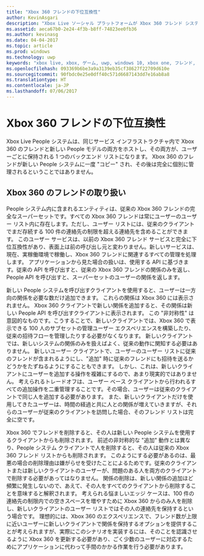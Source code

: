 ```yaml
---
title: "Xbox 360 フレンドの下位互換性"
author: KevinAsgari
description: "Xbox Live ソーシャル プラットフォームが Xbox 360 フレンド システムとの下位互換性を実現している方法について説明します。"
ms.assetid: aeca67b0-2e24-4f3b-b8ff-74823ee0fb36
ms.author: kevinasg
ms.date: 04-04-2017
ms.topic: article
ms.prod: windows
ms.technology: uwp
keywords: "xbox live, xbox, ゲーム, uwp, windows 10, xbox one, フレンド, xbox 360, ソーシャル プラットフォーム, people システム"
ms.openlocfilehash: 093369b6be3a9a3139eb35cf38627f22709d610e
ms.sourcegitcommit: 90fbdc0e25e0dff40c571d6687143dd7e16ab8a8
ms.translationtype: HT
ms.contentlocale: ja-JP
ms.lasthandoff: 07/06/2017
---
```

# <a name="xbox-360-friends-backward-compatibility"></a>Xbox 360 フレンドの下位互換性

Xbox Live People システムは、同じサービス インフラストラクチャ内で Xbox 360 のフレンドと新しい People モデルの両方をホストし、その両方が、ユーザーごとに保持される 1 つのバックエンド リストになります。 Xbox 360 のフレンドが新しい People システムに一度 "コピー" され、その後は完全に個別に管理されるということではありません。

## <a name="how-xbox-360-friends-work"></a>Xbox 360 のフレンドの取り扱い

People システム内に含まれるエンティティは、従来の Xbox 360 フレンドの完全なスーパーセットです。すべての Xbox 360 フレンドは常にユーザーのユーザー リスト内に存在します。ただし、ユーザー リストには、従来のクライアントでまだ存続する 100 件の連絡先の制限を超える連絡先を含めることができます。 このユーザー サービスは、以前の Xbox 360 フレンド サービスと完全に下位互換性があり、表面上は前の呼び出し元と変わりません。新しいサービスは、現在、実稼働環境で稼働し、Xbox 360 フレンドに関連するすべての管理を処理します。 アプリケーションから見た場合の扱いは、使用する API に基づきます。従来の API を呼び出すと、従来の Xbox 360 フレンドの関係のみを返し、People API を呼び出すと、スーパーセットのユーザーの関係を返します。

新しい People システムを呼び出すクライアントを使用すると、ユーザーは一方向の関係を必要な数だけ追加できます。 これらの関係は Xbox 360 には表示されません。 Xbox 360 クライアントで新しい関係を追加すると、その関係は新しい People API を呼び出すクライアントに表示されます。 この "非対称性" は意図的なものです。こうすることで、新しいクライアントでは、Xbox 360 で表示できる 100 人のサブセットの管理ユーザー エクスペリエンスを構築したり、従来の招待フローを管理したりする必要がなくなります。 新しいクライアントでは、新しいシステムの関係のみを扱えばよく、従来の動作に関知する必要はありません。 新しいユーザー クライアントで、ユーザーのユーザー リストに従来のフレンドが含まれるようにし、"追加" 時に従来のフレンドにも招待を送るかどうかをたずねるようにすることもできます。 しかし、これは、新しいクライアントにユーザーを追加する操作を複雑にするので、あまり現実的ではありません。 考えられるトレードオフは、ユーザー ベース クライアントから行われるすべての追加操作を二重管理することです。その場合、ユーザーは従来のクライアントで同じ人を追加する必要があります。 また、新しいクライアントだけを使用してきたユーザーは、時間の経過と共に人との関係が増えていきますが、それらのユーザーが従来のクライアントを訪問した場合、そのフレンド リストは完全に空です。

Xbox 360 でフレンドを削除すると、その人は新しい People システムを使用するクライアントからも削除されます。 前述の非対称的な "追加" 動作とは異なり、People システム クライアントで人を削除すると、その人は従来の Xbox 360 フレンド リストからも削除されます。 このようにする必要があるのは、最悪の場合の削除理由は嫌がらせを受けたことによるためです。従来のクライアントまたは新しいクライアントのユーザーが、問題のある人を両方のクライアントで削除する必要があってはなりません。 関係の削除は、新しい関係の追加ほど頻繁に発生しないので、あえて、その人をすべてのクライアントから削除することを意味すると解釈されます。 考えられる悩ましいエッジ ケースは、100 件の連絡先の制限内での空きスペースを増やすために Xbox 360 からのみ人を削除し、新しいクライアントのユーザー リストではその人の連絡先を保持するという場合です。 理想的には、Xbox 360 のエクスペリエンスで、フレンド数が上限に近いユーザーに新しいクライアントで関係を保持するオプションを提供することが考えられますが、実際にこのシナリオを実装するには、そのことを認識させるように Xbox 360 を更新する必要があり、ごく少数のユーザーに対応するためにアプリケーションに代わって手間のかかる作業を行う必要があります。
